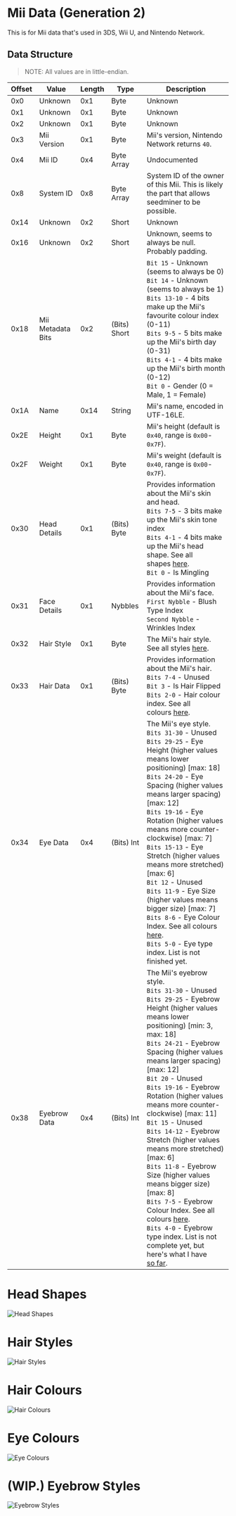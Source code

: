 # Mii Data (Generation 2)

This is for Mii data that's used in 3DS, Wii U, and Nintendo Network.

## Data Structure

> NOTE: All values are in little-endian.  

| Offset | Value             | Length | Type         | Description                                                                                                                                                                                                                                                                                                                                                                                                                                                                                                                                                                                                                                                                                                                       |
| ------ | ----------------- | ------ | ------------ | --------------------------------------------------------------------------------------------------------------------------------------------------------------------------------------------------------------------------------------------------------------------------------------------------------------------------------------------------------------------------------------------------------------------------------------------------------------------------------------------------------------------------------------------------------------------------------------------------------------------------------------------------------------------------------------------------------------------------------- |
| 0x0    | Unknown           | 0x1    | Byte         | Unknown                                                                                                                                                                                                                                                                                                                                                                                                                                                                                                                                                                                                                                                                                                                           |
| 0x1    | Unknown           | 0x1    | Byte         | Unknown                                                                                                                                                                                                                                                                                                                                                                                                                                                                                                                                                                                                                                                                                                                           |
| 0x2    | Unknown           | 0x1    | Byte         | Unknown                                                                                                                                                                                                                                                                                                                                                                                                                                                                                                                                                                                                                                                                                                                           |
| 0x3    | Mii Version       | 0x1    | Byte         | Mii's version, Nintendo Network returns `40`.                                                                                                                                                                                                                                                                                                                                                                                                                                                                                                                                                                                                                                                                                     |
| 0x4    | Mii ID            | 0x4    | Byte Array   | Undocumented                                                                                                                                                                                                                                                                                                                                                                                                                                                                                                                                                                                                                                                                                                                      |
| 0x8    | System ID         | 0x8    | Byte Array   | System ID of the owner of this Mii. This is likely the part that allows seedminer to be possible.                                                                                                                                                                                                                                                                                                                                                                                                                                                                                                                                                                                                                                 |
| 0x14   | Unknown           | 0x2    | Short        | Unknown                                                                                                                                                                                                                                                                                                                                                                                                                                                                                                                                                                                                                                                                                                                           |
| 0x16   | Unknown           | 0x2    | Short        | Unknown, seems to always be null. Probably padding.                                                                                                                                                                                                                                                                                                                                                                                                                                                                                                                                                                                                                                                                               |
| 0x18   | Mii Metadata Bits | 0x2    | (Bits) Short | `Bit 15` - Unknown (seems to always be 0)<br/>`Bit 14` - Unknown (seems to always be 1)<br/>`Bits 13-10` - 4 bits make up the Mii's favourite colour index (0-11)<br/>`Bits 9-5` - 5 bits make up the Mii's birth day (0-31)<br/>`Bits 4-1` - 4 bits make up the Mii's birth month (0-12)<br/>`Bit 0` - Gender (0 = Male, 1 = Female)                                                                                                                                                                                                                                                                                                                                                                                             |
| 0x1A   | Name              | 0x14   | String       | Mii's name, encoded in UTF-16LE.                                                                                                                                                                                                                                                                                                                                                                                                                                                                                                                                                                                                                                                                                                  |
| 0x2E   | Height            | 0x1    | Byte         | Mii's height (default is `0x40`, range is `0x00`-`0x7F`).                                                                                                                                                                                                                                                                                                                                                                                                                                                                                                                                                                                                                                                                         |
| 0x2F   | Weight            | 0x1    | Byte         | Mii's weight (default is `0x40`, range is `0x00`-`0x7F`).                                                                                                                                                                                                                                                                                                                                                                                                                                                                                                                                                                                                                                                                         |
| 0x30   | Head Details      | 0x1    | (Bits) Byte  | Provides information about the Mii's skin and head.<br/>`Bits 7-5` - 3 bits make up the Mii's skin tone index<br/>`Bits 4-1` - 4 bits make up the Mii's head shape. See all shapes [here](#Head-Shapes).<br/>`Bit 0` - Is Mingling                                                                                                                                                                                                                                                                                                                                                                                                                                                                                                |
| 0x31   | Face Details      | 0x1    | Nybbles      | Provides information about the Mii's face.<br/>`First Nybble` - Blush Type Index<br/>`Second Nybble` - Wrinkles Index                                                                                                                                                                                                                                                                                                                                                                                                                                                                                                                                                                                                             |
| 0x32   | Hair Style        | 0x1    | Byte         | The Mii's hair style. See all styles [here](#Hair-Styles).                                                                                                                                                                                                                                                                                                                                                                                                                                                                                                                                                                                                                                                                        |
| 0x33   | Hair Data         | 0x1    | (Bits) Byte  | Provides information about the Mii's hair.<br/>`Bits 7-4` - Unused<br/>`Bit 3` - Is Hair Flipped<br/>`Bits 2-0` - Hair colour index. See all colours [here](#Hair-Colours).                                                                                                                                                                                                                                                                                                                                                                                                                                                                                                                                                       |
| 0x34   | Eye Data          | 0x4    | (Bits) Int   | The Mii's eye style.<br/>`Bits 31-30` - Unused<br/>`Bits 29-25` - Eye Height (higher values means lower positioning) [max: 18]<br/>`Bits 24-20` - Eye Spacing (higher values means larger spacing) [max: 12]<br/>`Bits 19-16` - Eye Rotation (higher values means more counter-clockwise) [max: 7]<br/>`Bits 15-13` - Eye Stretch (higher values means more stretched) [max: 6]<br/>`Bit 12` - Unused<br/>`Bits 11-9` - Eye Size (higher values means bigger size) [max: 7]<br/>`Bits 8-6` - Eye Colour Index. See all colours [here](#Eye-Colours).<br/>`Bits 5-0` - Eye type index. List is not finished yet.                                                                                                                   |
| 0x38   | Eyebrow Data      | 0x4    | (Bits) Int   | The Mii's eyebrow style.<br/>`Bits 31-30` - Unused<br/>`Bits 29-25` - Eyebrow Height (higher values means lower positioning) [min: 3, max: 18]<br/>`Bits 24-21` - Eyebrow Spacing (higher values means larger spacing) [max: 12]<br/>`Bit 20` - Unused<br/>`Bits 19-16` - Eyebrow Rotation (higher values means more counter-clockwise) [max: 11]<br/>`Bit 15` - Unused<br/>`Bits 14-12` - Eyebrow Stretch (higher values means more stretched) [max: 6]<br/>`Bits 11-8` - Eyebrow Size (higher values means bigger size) [max: 8]<br/>`Bits 7-5` - Eyebrow Colour Index. See all colours [here](#Hair-Colours).<br/>`Bits 4-0` - Eyebrow type index. List is not complete yet, but here's what I have [so far](#Eyebrow-Styles). |

# Head Shapes

![Head Shapes](./images/headShapes.png)

# Hair Styles

![Hair Styles](./images/hairStyles.png)

# Hair Colours

![Hair Colours](./images/hairColour.png)

# Eye Colours

![Eye Colours](./images/eyeColour.png)

# (WIP.) Eyebrow Styles

![Eyebrow Styles](./images/eyebrowStyles.png)
